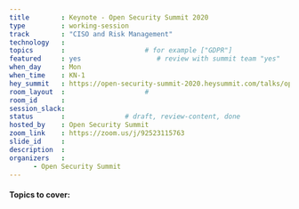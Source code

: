 ```yaml
---
title        : Keynote - Open Security Summit 2020
type         : working-session   
track        : "CISO and Risk Management"
technology   :
topics       :                    # for example ["GDPR"]
featured     : yes                   # review with summit team "yes"
when_day     : Mon
when_time    : KN-1
hey_summit   : https://open-security-summit-2020.heysummit.com/talks/opening-keynote/
room_layout  :                    #
room_id      :
session_slack: 
status       :               # draft, review-content, done
hosted_by    : Open Security Summit
zoom_link    : https://zoom.us/j/92523115763
slide_id     :
description  :
organizers   :
      - Open Security Summit
---
```


#### Topics to cover:
